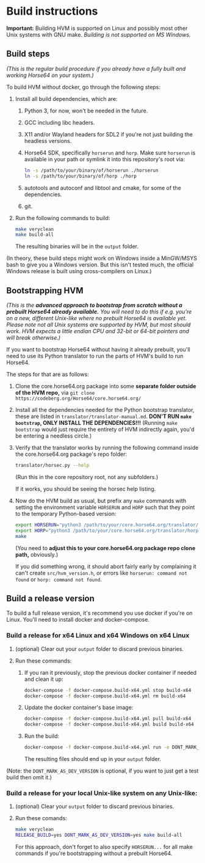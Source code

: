 
Build instructions
==================

**Important:** Building HVM is supported on Linux and possibly
most other Unix systems with GNU make. *Building is not
supported on MS Windows.*


Build steps
-----------

*(This is the regular build procedure if you already have
a fully built and working Horse64 on your system.)*

To build HVM without docker, go through the following steps:

1. Install all build dependencies, which are:

   1. Python 3, for now, won't be needed in the future.
   2. GCC including libc headers.
   3. X11 and/or Wayland headers for SDL2 if you're not
      just building the headless versions.
   4. Horse64 SDK, specifically `horserun` and `horp`.
      Make sure `horserun` is available in your path or symlink
      it into this repository's root via:

      ```bash
      ln -s /path/to/your/binary/of/horserun ./horserun
      ln -s /path/to/your/binary/of/horp ./horp
      ```
   5. autotools and autoconf and libtool and cmake, for
      some of the dependencies.
   6. git.

2. Run the following commands to build:

   ```bash
   make veryclean
   make build-all
   ```

   The resulting binaries will be in the `output` folder.

(In theory, these build steps might work on Windows
inside a MinGW/MSYS bash to give you a Windows version.
But this isn't tested much, the official Windows release
is built using cross-compilers on Linux.)


Bootstrapping HVM
-----------------

*(This is the **advanced approach to bootstrap from
scratch without a prebuilt Horse64 already available.**
You will need to do this if e.g. you're on a new,
different Unix-like where no prebuilt Horse64 is available
yet. Please note not all Unix systems are supported by HVM,
but most should work. HVM expects a little endian CPU
and 32-bit or 64-bit pointers and will break otherwise.)*

If you want to bootstrap Horse64 without having it
already prebuilt, you'll need to use its Python translator
to run the parts of HVM's build to run Horse64.

The steps for that are as follows:

1. Clone the core.horse64.org package into some **separate
   folder outside of the HVM repo,**
   via `git clone https://codeberg.org/Horse64/core.horse64.org/`

2. Install all the dependencies needed for the Python
   bootstrap translator, these are listed in
   `translator/translator-manual.md`. **DON'T RUN
   `make bootstrap`, ONLY INSTALL THE DEPENDENCIES!!!**
   (Running `make bootstrap` would just require the entirety of
   HVM indirectly again, you'd be entering a needless circle.)

3. Verify that the translator works by running the following
   command inside the core.horse64.org package's repo folder:

   ```bash
   translator/horsec.py --help
   ```

   (Run this in the core repository root, not any subfolders.)

   If it works, you should be seeing the horsec help listing.

4. Now do the HVM build as usual, but prefix any `make`
   commands with setting the environment variable `HORSERUN`
   and `HORP` such that they point to the temporary
   Python-based version:

   ```bash
   export HORSERUN="python3 /path/to/your/core.horse64.org/translator/horsec_run.py"
   export HORP="python3 /path/to/your/core.horse64.org/translator/horp.py"
   make
   ```

   (You need to **adjust this to your core.horse64.org package
   repo clone path,** obviously.)

   If you did something wrong, it should abort fairly early
   by complaining it can't create `src/hvm_version.h`, or errors
   like `horserun: command not found` or
   `horp: command not found`.


Build a release version
-----------------------

To build a full release version, it's recommend you use docker
if you're on Linux. You'll need to install docker and
docker-compose.

### Build a release for x64 Linux and x64 Windows on x64 Linux

1. (optional) Clear out your `output` folder to discard
   previous binaries.

2. Run these commands:

   1. If you ran it previously, stop the previous docker
      container if needed and clean it up:

      ```bash
      docker-compose -f docker-compose.build-x64.yml stop build-x64
      docker-compose -f docker-compose.build-x64.yml rm build-x64
      ```

   2. Update the docker container's base image:

      ```bash
      docker-compose -f docker-compose.build-x64.yml pull build-x64
      docker-compose -f docker-compose.build-x64.yml build build-x64
      ```

   3. Run the build:

      ```bash
      docker-compose -f docker-compose.build-x64.yml run -e DONT_MARK_AS_DEV_VERSION=yes build-x64
      ```

      The resulting files should end up in your `output` folder.

(Note: the `DONT_MARK_AS_DEV_VERSION` is optional, if you want
to just get a test build then omit it.)

### Build a release for your local Unix-like system on any Unix-like:

1. (optional) Clear your `output` folder to discard previous
   binaries.

3. Run these comands:

   ```bash
   make veryclean
   RELEASE_BUILD=yes DONT_MARK_AS_DEV_VERSION=yes make build-all
   ```

   For this approach, don't forget to also specify `HORSERUN...`
   for all make commands if you're bootstrapping without a prebuilt
   Horse64.

